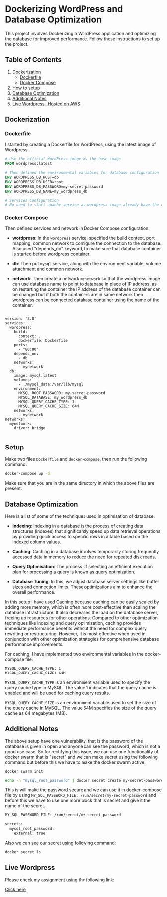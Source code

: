 # Dockerizing WordPress and Database Optimization

This project involves Dockerizing a WordPress application and optimizing the database for improved performance. Follow these instructions to set up the project.

## Table of Contents
1. [Dockerization](#dockerization)
    - [Dockerfile](#dockerfile)
    - [Docker Compose](#docker-compose)
2. [How to setup](#set-up)
3. [Database Optimization](#database-optimization)
4. [Additional Notes](#additional-notes)
5. [Live Wordpress- Hosted on AWS](#Live-wordpress)


## Dockerization
### Dockerfile

I started by creating a Dockerfile for WordPress, using the latest image of Wordpress.

```Dockerfile
# Use the official WordPress image as the base image
FROM wordpress:latest

# Then defined the environmental variables for database configuration
ENV WORDPRESS_DB_HOST=db
ENV WORDPRESS_DB_USER=root
ENV WORDPRESS_DB_PASSWORD=my-secret-password
ENV WORDPRESS_DB_NAME=my_wordpress_db

# Services Configuration
# No need to start apache service as wordpress image already have the configuration for this function.

```

### Docker Compose

Then defined services and network in Docker Compose configuration:

- **wordpress**: In the `wordpress` service, specified the build context, port mapping, common network to configure the connection to the database. Also used "depends_on" keyword, to make sure that database container is started before wordpress container.

- **db**: Then put `mysql` service, along with the environment variable, volume attachment and common network.

- **network**: Then create a network `mynetwork` so that the wordpress image can use database name to point to database in place of IP address, as on restarting the container the IP address of the database container can be changed but if both the containers are in same network then wordpress can be connected database container using the name of the container.

```

version: '3.8'
services:
  wordpress:
    build:
      context: .
      dockerfile: Dockerfile
    ports:
      - "80:80"
    depends_on:
      - db
    networks:
      - mynetwork
  db:  
    image: mysql:latest
    volumes:
      - ./mysql_data:/var/lib/mysql
    environment:
      MYSQL_ROOT_PASSWORD: my-secret-password
      MYSQL_DATABASE: my_wordpress_db
      MYSQL_QUERY_CACHE_TYPE: 1
      MYSQL_QUERY_CACHE_SIZE: 64M
    networks:
      - mynetwork
networks:
  mynetwork:
    driver: bridge


```

## Setup

Make two files `Dockerfile` and `docker-compose`, then run the following command:

```bash
docker-compose up -d
```
Make sure that you are in the same directory in which the above files are present.

## Database Optimization

Here is a list of some of the techniques used in optimisation of database.

- **Indexing**: Indexing in a database is the process of creating data structures (indexes) that significantly speed up data retrieval operations by providing quick access to specific rows in a table based on the indexed column values.

- **Caching**: Caching in a database involves temporarily storing frequently accessed data in memory to reduce the need for repeated disk reads.

- **Query Optimisation**: The process of selecting an efficient execution plan for processing a query is known as query optimization.

- **Database Tuning**: In this, we adjust database server settings like buffer sizes and connection limits. These optimizations aim to enhance the overall performance.

In this setup I have used Caching because caching can be easily scaled by adding more memory, which is often more cost-effective than scaling the database infrastructure. It also decreases the load on the database server, freeing up resources for other operations.
Compared to other optimization techniques like indexing and query optimization, caching provides immediate performance benefits without the need for complex query rewriting or restructuring. However, it is most effective when used in conjunction with other optimization strategies for comprehensive database performance improvements.

For caching, I have implemented two environmental variables in the docker-compose file:

```bash
MYSQL_QUERY_CACHE_TYPE: 1
MYSQL_QUERY_CACHE_SIZE: 64M
```
`MYSQL_QUERY_CACHE_TYPE` is an environment variable used to specify the query cache type in MySQL. The value 1 indicates that the query cache is enabled and will be used for caching query results.

`MYSQL_QUERY_CACHE_SIZE` is an environment variable used to set the size of the query cache in MySQL. The value 64M specifies the size of the query cache as 64 megabytes (MB).

## Additional Notes

The above setup have one vulnerability, that is the password of the database is given in open and anyone can see the password, which is not a good use case.
So for rectifying this issue, we can use one functionality of docker swarm that is "secret" and we can make secret using the following command but before this we have to make the docker swarm active.

```bash
docker swarm init
```

```bash
echo -n "mysql_root_password" | docker secret create my-secret-password -
```

This is will make the password secure and we can use it in docker-compose file by using `MY_SQL_PASSWORD_FILE: /run/secret/my-secret-password` and before this we have to use one more block that is secret and give it the name of the secret.

```bash
MY_SQL_PASSWORD_FILE: /run/secret/my-secret-password
```

```bash
secrets:
  mysql_root_password:
    external: true
```

Also we can see our secret using following command:

```bash
docker secret ls
```

## Live Wordpress

Please check my assignment using the following link:

[Click here](http://13.233.190.208/wp-admin/install.php)
